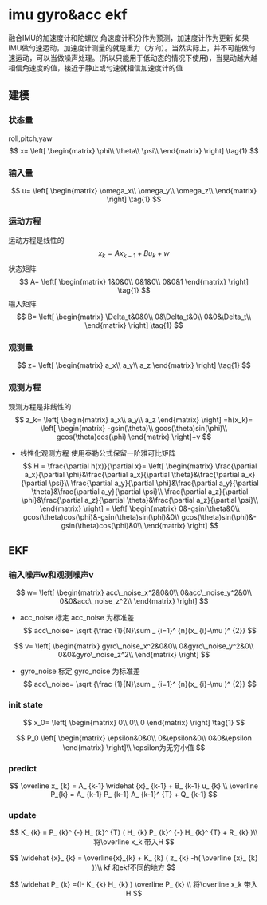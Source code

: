 # imu gyro&acc ekf
融合IMU的加速度计和陀螺仪
角速度计积分作为预测，加速度计作为更新
如果IMU做匀速运动，加速度计测量的就是重力（方向）。当然实际上，并不可能做匀速运动，可以当做噪声处理。(所以只能用于低动态的情况下使用)，当晃动越大越相信角速度的值，接近于静止或匀速就相信加速度计的值
## 建模
### 状态量
roll,pitch,yaw
$$
x=
\left[
\begin{matrix}
\phi\\
\theta\\
\psi\\
\end{matrix}
\right]
\tag{1}
$$
### 输入量
$$
u=
\left[
\begin{matrix}
\omega_x\\
\omega_y\\
\omega_z\\
\end{matrix}
\right]
\tag{1}
$$
### 运动方程 
运动方程是线性的
$$
x_k=Ax_{k-1}+Bu_k+w
$$
状态矩阵
$$
A=
\left[
\begin{matrix}
1&0&0\\
0&1&0\\
0&0&1
\end{matrix}
\right]
\tag{1}
$$
输入矩阵
$$
B=
\left[
\begin{matrix}
\Delta_t&0&0\\
0&\Delta_t&0\\
0&0&\Delta_t\\
\end{matrix}
\right]
\tag{1}
$$

### 观测量
$$
z=
\left[
\begin{matrix}
a_x\\
a_y\\
a_z
\end{matrix}
\right]
\tag{1}
$$

### 观测方程
观测方程是非线性的
$$
z_k=
\left[
\begin{matrix}
a_x\\
a_y\\
a_z
\end{matrix}
\right]
=h(x_k)=
\left[
\begin{matrix}
-gsin(\theta)\\
gcos(\theta)sin(\phi)\\
gcos(\theta)cos(\phi)
\end{matrix}
\right]+v
$$

- 线性化观测方程
使用泰勒公式保留一阶雅可比矩阵
$$
H = \frac{\partial h(x)}{\partial x}=
\left[
\begin{matrix}
\frac{\partial a_x}{\partial \phi}&\frac{\partial a_x}{\partial \theta}&\frac{\partial a_x}{\partial \psi}\\
\frac{\partial a_y}{\partial \phi}&\frac{\partial a_y}{\partial \theta}&\frac{\partial a_y}{\partial \psi}\\
\frac{\partial a_z}{\partial \phi}&\frac{\partial a_z}{\partial \theta}&\frac{\partial a_z}{\partial \psi}\\
\end{matrix}
\right]
=
\left[
\begin{matrix}
0&-gsin(\theta&0\\
gcos(\theta)cos(\phi)&-gsin(\theta)sin(\phi)&0\\
gcos(\theta)sin(\phi)&-gsin(\theta)cos(\phi)&0\\
\end{matrix}
\right]
$$

## EKF
### 输入噪声w和观测噪声v
$$
w=
\left[
\begin{matrix}
acc\_noise_x^2&0&0\\
0&acc\_noise_y^2&0\\
0&0&acc\_noise_z^2\\
\end{matrix}
\right]
$$
- acc_noise 标定
acc_noise 为标准差
$$
acc\_noise=
 \sqrt {\frac {1}{N}\sum _ {i=1}^ {n}(x_ {i}-\mu )^ {2}} 
$$

$$
v=
\left[
\begin{matrix}
gyro\_noise_x^2&0&0\\
0&gyro\_noise_y^2&0\\
0&0&gyro\_noise_z^2\\
\end{matrix}
\right]
$$
- gyro_noise 标定
gyro_noise 为标准差
$$
acc\_noise=
 \sqrt {\frac {1}{N}\sum _ {i=1}^ {n}(x_ {i}-\mu )^ {2}} 
$$
### init state
$$
x_0=
\left[
\begin{matrix}
0\\
0\\
0
\end{matrix}
\right]
\tag{1}
$$

$$
P_0
\left[
\begin{matrix}
\epsilon&0&0\\
0&\epsilon&0\\
0&0&\epsilon
\end{matrix}
\right]\\
\epsilon为无穷小值
$$

### predict
$$
 \overline x_ {k} = A_ {k-1}  \widehat {x}_ {k-1} + B_ {k-1}  u_ {k} \\
\overline P_{k} = A_ {k-1}  P_ {k-1}  A_ {k-1}^ {T} + Q_ {k-1} 
$$

### update
$$
 K_ {k} = P_ {k}^ {-}  H_ {k}^ {T} ( H_ {k}  P_ {k}^ {-}  H_ {k}^ {T} + R_ {k} )\\
 将\overline x_k 带入H
$$

$$
 \widehat {x}_ {k} = \overline{x}_{k} + K_ {k} ( z_ {k} -h( \overline {x}_ {k} ))\\
 kf 和ekf不同的地方
$$

$$
 \widehat P_ {k} =(I- K_ {k}  H_ {k} ) \overline P_ {k} \\
 将\overline x_k 带入H
$$
